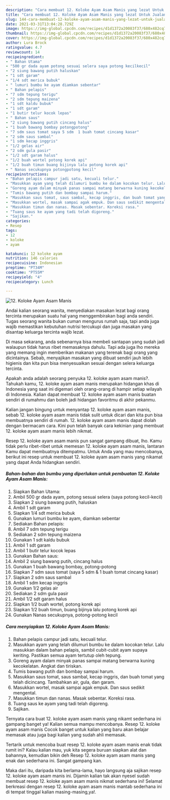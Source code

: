 ```yaml
---
description: "Cara membuat 12. Koloke Ayam Asam Manis yang lezat Untuk Jualan"
title: "Cara membuat 12. Koloke Ayam Asam Manis yang lezat Untuk Jualan"
slug: 144-cara-membuat-12-koloke-ayam-asam-manis-yang-lezat-untuk-jualan
date: 2021-03-31T13:04:28.729Z
image: https://img-global.cpcdn.com/recipes/d1d1372a20083f37/680x482cq70/12-koloke-ayam-asam-manis-foto-resep-utama.jpg
thumbnail: https://img-global.cpcdn.com/recipes/d1d1372a20083f37/680x482cq70/12-koloke-ayam-asam-manis-foto-resep-utama.jpg
cover: https://img-global.cpcdn.com/recipes/d1d1372a20083f37/680x482cq70/12-koloke-ayam-asam-manis-foto-resep-utama.jpg
author: Lura Brock
ratingvalue: 4.7
reviewcount: 14
recipeingredient:
- " Bahan Utama"
- "500 gr dada ayam potong sesuai selera saya potong kecilkecil"
- "2 siung bawang putih haluskan"
- "1 sdt garam"
- "1/4 sdt merica bubuk"
- " lumuri bumbu ke ayam diamkan sebentar"
- " Bahan pelapis"
- "7 sdm tepung terigu"
- "2 sdm tepung maizena"
- "1 sdt kaldu bubuk"
- "1 sdt garam"
- "1 butir telur kocok lepas"
- " Bahan saus"
- "2 siung bawang putih cincang halus"
- "1 buah bawang bombay potongpotong"
- "7 sdm saus tomat saya 5 sdm  1 buah tomat cincang kasar"
- "2 sdm saus sambal"
- "1 sdm kecap inggris"
- "1/2 gelas air"
- "2 sdm gula pasir"
- "1/2 sdt garam halus"
- "1/2 buah wortel potong korek api"
- "1/2 buah timun buang bijinya lalu potong korek api"
- " Nanas secukupnya potongpotong kecil"
recipeinstructions:
- "Bahan pelapis campur jadi satu, kecuali telur."
- "Masukkan ayam yang telah dilumuri bumbu ke dalam kocokan telur. Lalu masukkan dalam bahan pelapis, sambil cubit-cubit ayam supaya keriting. Pastikan semua ayam tertutup oleh tepung."
- "Goreng ayam dalam minyak panas sampai matang berwarna kuning kecokelatan. Angkat dan tiriskan."
- "Tumis bawang putih dan bombay sampai harum."
- "Masukkan saus tomat, saus sambal, kecap inggris, dan buah tomat yang telah dicincang. Tambahkan air, gula, dan garam."
- "Masukkan wortel, masak sampai agak empuk. Dan saus sedikit mengental."
- "Masukkan timun dan nanas. Masak sebentar. Koreksi rasa."
- "Tuang saus ke ayam yang tadi telah digoreng."
- "Sajikan."
categories:
- Resep
tags:
- 12
- koloke
- ayam

katakunci: 12 koloke ayam 
nutrition: 146 calories
recipecuisine: Indonesian
preptime: "PT34M"
cooktime: "PT55M"
recipeyield: "4"
recipecategory: Lunch

---
```



![12. Koloke Ayam Asam Manis](https://img-global.cpcdn.com/recipes/d1d1372a20083f37/680x482cq70/12-koloke-ayam-asam-manis-foto-resep-utama.jpg)

Andai kalian seorang wanita, menyediakan masakan lezat bagi orang tercinta merupakan suatu hal yang menggembirakan bagi anda sendiri. Tugas seorang  wanita bukan cuman mengurus rumah saja, tapi anda juga wajib memastikan kebutuhan nutrisi tercukupi dan juga masakan yang disantap keluarga tercinta wajib lezat.

Di masa  sekarang, anda sebenarnya bisa membeli santapan yang sudah jadi walaupun tidak harus ribet memasaknya dahulu. Tapi ada juga lho mereka yang memang ingin memberikan makanan yang terenak bagi orang yang dicintainya. Sebab, menyajikan masakan yang dibuat sendiri jauh lebih higienis dan kita pun bisa menyesuaikan sesuai dengan selera keluarga tercinta. 



Apakah anda adalah seorang penyuka 12. koloke ayam asam manis?. Tahukah kamu, 12. koloke ayam asam manis merupakan hidangan khas di Indonesia yang saat ini digemari oleh orang-orang di hampir setiap wilayah di Indonesia. Kalian dapat membuat 12. koloke ayam asam manis buatan sendiri di rumahmu dan boleh jadi hidangan favoritmu di akhir pekanmu.

Kalian jangan bingung untuk menyantap 12. koloke ayam asam manis, sebab 12. koloke ayam asam manis tidak sulit untuk dicari dan kita pun bisa membuatnya sendiri di rumah. 12. koloke ayam asam manis dapat diolah dengan bermacam cara. Kini pun telah banyak cara kekinian yang membuat 12. koloke ayam asam manis lebih nikmat.

Resep 12. koloke ayam asam manis pun sangat gampang dibuat, lho. Kamu tidak perlu ribet-ribet untuk memesan 12. koloke ayam asam manis, lantaran Kamu dapat membuatnya ditempatmu. Untuk Anda yang mau mencobanya, berikut ini resep untuk membuat 12. koloke ayam asam manis yang nikamat yang dapat Anda hidangkan sendiri.

<!--inarticleads1-->

##### Bahan-bahan dan bumbu yang diperlukan untuk pembuatan 12. Koloke Ayam Asam Manis:

1. Siapkan  Bahan Utama:
1. Ambil 500 gr dada ayam, potong sesuai selera (saya potong kecil-kecil)
1. Siapkan 2 siung bawang putih, haluskan
1. Ambil 1 sdt garam
1. Siapkan 1/4 sdt merica bubuk
1. Gunakan  lumuri bumbu ke ayam, diamkan sebentar
1. Sediakan  Bahan pelapis:
1. Ambil 7 sdm tepung terigu
1. Sediakan 2 sdm tepung maizena
1. Gunakan 1 sdt kaldu bubuk
1. Ambil 1 sdt garam
1. Ambil 1 butir telur kocok lepas
1. Gunakan  Bahan saus:
1. Ambil 2 siung bawang putih, cincang halus
1. Gunakan 1 buah bawang bombay, potong-potong
1. Siapkan 7 sdm saus tomat (saya 5 sdm &amp; 1 buah tomat cincang kasar)
1. Siapkan 2 sdm saus sambal
1. Ambil 1 sdm kecap inggris
1. Gunakan 1/2 gelas air
1. Sediakan 2 sdm gula pasir
1. Ambil 1/2 sdt garam halus
1. Siapkan 1/2 buah wortel, potong korek api
1. Siapkan 1/2 buah timun, buang bijinya lalu potong korek api
1. Gunakan  Nanas secukupnya, potong-potong kecil




<!--inarticleads2-->

##### Cara menyiapkan 12. Koloke Ayam Asam Manis:

1. Bahan pelapis campur jadi satu, kecuali telur.
1. Masukkan ayam yang telah dilumuri bumbu ke dalam kocokan telur. Lalu masukkan dalam bahan pelapis, sambil cubit-cubit ayam supaya keriting. Pastikan semua ayam tertutup oleh tepung.
1. Goreng ayam dalam minyak panas sampai matang berwarna kuning kecokelatan. Angkat dan tiriskan.
1. Tumis bawang putih dan bombay sampai harum.
1. Masukkan saus tomat, saus sambal, kecap inggris, dan buah tomat yang telah dicincang. Tambahkan air, gula, dan garam.
1. Masukkan wortel, masak sampai agak empuk. Dan saus sedikit mengental.
1. Masukkan timun dan nanas. Masak sebentar. Koreksi rasa.
1. Tuang saus ke ayam yang tadi telah digoreng.
1. Sajikan.




Ternyata cara buat 12. koloke ayam asam manis yang nikamt sederhana ini gampang banget ya! Kalian semua mampu mencobanya. Resep 12. koloke ayam asam manis Cocok banget untuk kalian yang baru akan belajar memasak atau juga bagi kalian yang sudah ahli memasak.

Tertarik untuk mencoba buat resep 12. koloke ayam asam manis enak tidak rumit ini? Kalau kalian mau, yuk kita segera buruan siapkan alat dan bahannya, kemudian bikin deh Resep 12. koloke ayam asam manis yang enak dan sederhana ini. Sangat gampang kan. 

Maka dari itu, daripada kita berlama-lama, hayo langsung aja sajikan resep 12. koloke ayam asam manis ini. Dijamin kalian tak akan nyesel sudah membuat resep 12. koloke ayam asam manis nikmat sederhana ini! Selamat berkreasi dengan resep 12. koloke ayam asam manis mantab sederhana ini di tempat tinggal kalian masing-masing,ya!.

